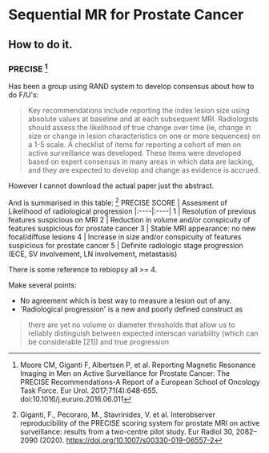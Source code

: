 # Sequential MR for Prostate Cancer
## How to do it.

### PRECISE [^Moore2017]
Has been a group using RAND system to develop consensus about how to do F/U's:
 > Key recommendations include reporting the index lesion size using absolute values at baseline and at each subsequent MRI. Radiologists should assess the likelihood of true change over time (ie, change in size or change in lesion characteristics on one or more sequences) on a 1-5 scale. A checklist of items for reporting a cohort of men on active surveillance was developed. These items were developed based on expert consensus in many areas in which data are lacking, and they are expected to develop and change as evidence is accrued.

However I cannot download the actual paper just the abstract.

 And is summarised in this table: [^Giganti2020]
 PRECISE SCORE | Assesment of Likelihood of radiological progression
 |:----|:----|
 1 | Resolution of previous features suspicious on MRI
 2 | Reduction in volume and/or conspicuity of features suspicious for prostate cancer
 3 | Stable MRI appearance: no new focal/diffuse lesions
 4 | Increase in size and/or conspicuity of features suspicious for prostate cancer
 5 | Definite radiologic stage progression (ECE, SV involvement, LN involvement, metastasis)

 There is some reference to rebiopsy all >= 4. 

 Make several points:
 - No agreement which is best way to measure a lesion out of any.
 - 'Radiological progression' is a new and poorly defined construct as
  >  there are yet no volume or diameter thresholds that allow us to reliably distinguish between expected interscan variability (which can be considerable [21]) and true progression


[^Giganti2018]: Giganti  Francesco,Allen  Clare,Piper  Jonathan W.,Mirando  David,Stabile  Armando,Punwani  Shonit,Kirkham  Alex,Emberton  Mark,Moore  Caroline M., Sequential prostate MRI reporting in men on active surveillance: initial experience of a dedicated PRECISE software program, Magnetic Resonance Imaging, Volume 57, 2019, Pages 34-39, ISSN 0730-725X, http://dx.doi.org/10.1016/j.mri.2018.10.013.
(https://www.clinicalkey.com/#!/content/1-s2.0-S0730725X18303357)

[^Moore2017]: Moore CM, Giganti F, Albertsen P, et al. Reporting Magnetic Resonance Imaging in Men on Active Surveillance for Prostate Cancer: The PRECISE Recommendations-A Report of a European School of Oncology Task Force. Eur Urol. 2017;71(4):648-655. doi:10.1016/j.eururo.2016.06.011

[^Giganti2020]: Giganti, F., Pecoraro, M., Stavrinides, V. et al. Interobserver reproducibility of the PRECISE scoring system for prostate MRI on active surveillance: results from a two-centre pilot study. Eur Radiol 30, 2082–2090 (2020). https://doi.org/10.1007/s00330-019-06557-2